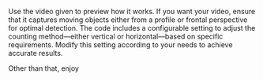 Use the video given to preview how it works.
If you want your video, ensure that it captures moving objects either from a profile or frontal perspective for optimal detection.
The code includes a configurable setting to adjust the counting method—either vertical or horizontal—based on specific requirements. Modify this setting according to your needs to achieve accurate results.


Other than that, enjoy
